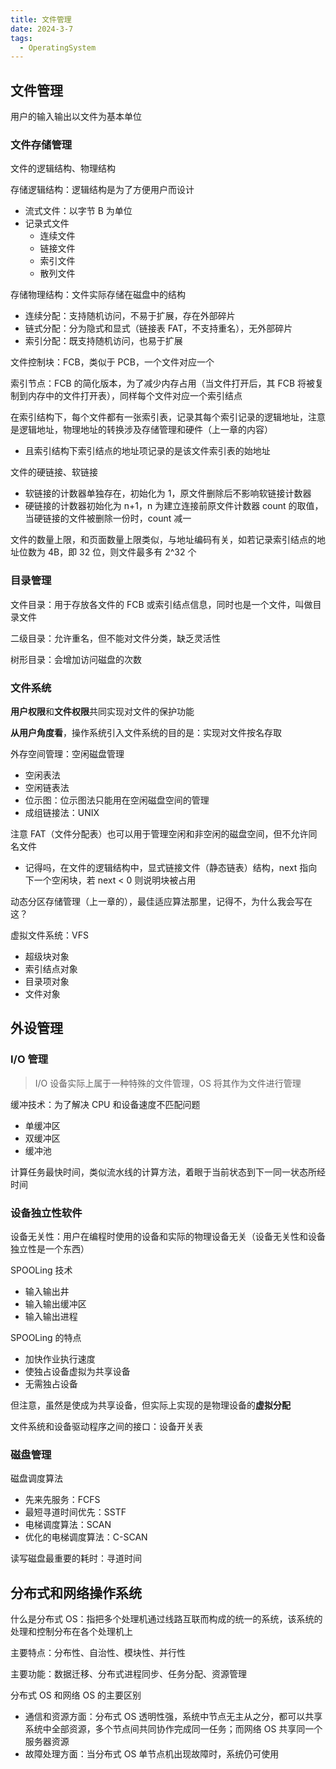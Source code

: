 ```yaml
---
title: 文件管理
date: 2024-3-7
tags:
  - OperatingSystem
---
```


## 文件管理

用户的输入输出以文件为基本单位

### 文件存储管理

文件的逻辑结构、物理结构

存储逻辑结构：逻辑结构是为了方便用户而设计

- 流式文件：以字节 B 为单位
- 记录式文件
  - 连续文件
  - 链接文件
  - 索引文件
  - 散列文件

存储物理结构：文件实际存储在磁盘中的结构

- 连续分配：支持随机访问，不易于扩展，存在外部碎片
- 链式分配：分为隐式和显式（链接表 FAT，不支持重名），无外部碎片
- 索引分配：既支持随机访问，也易于扩展

文件控制块：FCB，类似于 PCB，一个文件对应一个

索引节点：FCB 的简化版本，为了减少内存占用（当文件打开后，其 FCB 将被复制到内存中的文件打开表），同样每个文件对应一个索引结点

在索引结构下，每个文件都有一张索引表，记录其每个索引记录的逻辑地址，注意是逻辑地址，物理地址的转换涉及存储管理和硬件（上一章的内容）

- 且索引结构下索引结点的地址项记录的是该文件索引表的始地址

文件的硬链接、软链接

- 软链接的计数器单独存在，初始化为 1，原文件删除后不影响软链接计数器
- 硬链接的计数器初始化为 n+1，n 为建立连接前原文件计数器 count 的取值，当硬链接的文件被删除一份时，count 减一

文件的数量上限，和页面数量上限类似，与地址编码有关，如若记录索引结点的地址位数为 4B，即 32 位，则文件最多有 2^32 个

### 目录管理

文件目录：用于存放各文件的 FCB 或索引结点信息，同时也是一个文件，叫做目录文件

二级目录：允许重名，但不能对文件分类，缺乏灵活性

树形目录：会增加访问磁盘的次数

### 文件系统

**用户权限**和**文件权限**共同实现对文件的保护功能

**从用户角度看**，操作系统引入文件系统的目的是：实现对文件按名存取

外存空间管理：空闲磁盘管理

- 空闲表法
- 空闲链表法
- 位示图：位示图法只能用在空闲磁盘空间的管理
- 成组链接法：UNIX

注意 FAT（文件分配表）也可以用于管理空闲和非空闲的磁盘空间，但不允许同名文件

- 记得吗，在文件的逻辑结构中，显式链接文件（静态链表）结构，next  指向下一个空闲块，若 next < 0 则说明块被占用

动态分区存储管理（上一章的），最佳适应算法那里，记得不，为什么我会写在这？

虚拟文件系统：VFS

- 超级块对象
- 索引结点对象
- 目录项对象
- 文件对象

## 外设管理

### I/O 管理

> I/O 设备实际上属于一种特殊的文件管理，OS 将其作为文件进行管理

缓冲技术：为了解决 CPU 和设备速度不匹配问题

- 单缓冲区
- 双缓冲区
- 缓冲池

计算任务最快时间，类似流水线的计算方法，着眼于当前状态到下一同一状态所经时间

### 设备独立性软件

设备无关性：用户在编程时使用的设备和实际的物理设备无关（设备无关性和设备独立性是一个东西）

SPOOLing 技术

- 输入输出井
- 输入输出缓冲区
- 输入输出进程

SPOOLing 的特点

- 加快作业执行速度
- 使独占设备虚拟为共享设备
- 无需独占设备

但注意，虽然是使成为共享设备，但实际上实现的是物理设备的**虚拟分配**

文件系统和设备驱动程序之间的接口：设备开关表

### 磁盘管理

磁盘调度算法

- 先来先服务：FCFS
- 最短寻道时间优先：SSTF
- 电梯调度算法：SCAN
- 优化的电梯调度算法：C-SCAN

读写磁盘最重要的耗时：寻道时间

## 分布式和网络操作系统

什么是分布式 OS：指把多个处理机通过线路互联而构成的统一的系统，该系统的处理和控制分布在各个处理机上

主要特点：分布性、自治性、模块性、并行性

主要功能：数据迁移、分布式进程同步、任务分配、资源管理

分布式 OS 和网络 OS 的主要区别

- 通信和资源方面：分布式 OS 透明性强，系统中节点无主从之分，都可以共享系统中全部资源，多个节点间共同协作完成同一任务；而网络 OS 共享同一个服务器资源
- 故障处理方面：当分布式 OS 单节点机出现故障时，系统仍可使用
